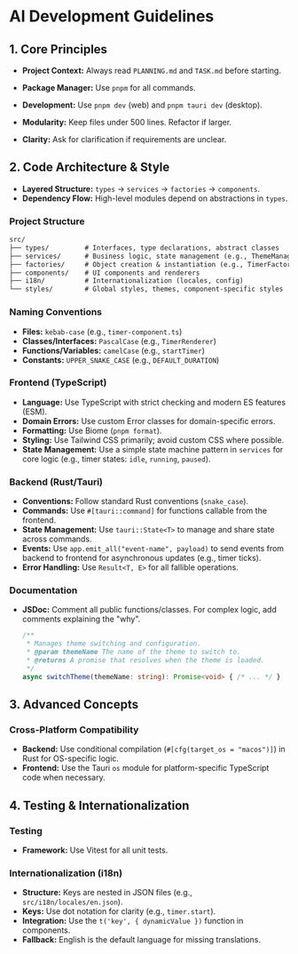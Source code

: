 # AI Development Guidelines

## 1. Core Principles

- **Project Context:** Always read `PLANNING.md` and `TASK.md` before starting.
- **Package Manager:** Use `pnpm` for all commands.
- **Development:** Use `pnpm dev` (web) and `pnpm tauri dev` (desktop).

- **Modularity:** Keep files under 500 lines. Refactor if larger.
- **Clarity:** Ask for clarification if requirements are unclear.

## 2. Code Architecture & Style

- **Layered Structure:** `types` → `services` → `factories` → `components`.
- **Dependency Flow:** High-level modules depend on abstractions in `types`.

### Project Structure

```txt
src/
├── types/         # Interfaces, type declarations, abstract classes
├── services/      # Business logic, state management (e.g., ThemeManager)
├── factories/     # Object creation & instantiation (e.g., TimerFactory)
├── components/    # UI components and renderers
├── i18n/          # Internationalization (locales, config)
└── styles/        # Global styles, themes, component-specific styles
```

### Naming Conventions

- **Files:** `kebab-case` (e.g., `timer-component.ts`)
- **Classes/Interfaces:** `PascalCase` (e.g., `TimerRenderer`)
- **Functions/Variables:** `camelCase` (e.g., `startTimer`)
- **Constants:** `UPPER_SNAKE_CASE` (e.g., `DEFAULT_DURATION`)

### Frontend (TypeScript)

- **Language:** Use TypeScript with strict checking and modern ES features (ESM).
- **Domain Errors:** Use custom Error classes for domain-specific errors.
- **Formatting:** Use Biome (`pnpm format`).
- **Styling:** Use Tailwind CSS primarily; avoid custom CSS where possible.
- **State Management:** Use a simple state machine pattern in `services` for core logic (e.g., timer states: `idle`, `running`, `paused`).

### Backend (Rust/Tauri)

- **Conventions:** Follow standard Rust conventions (`snake_case`).
- **Commands:** Use `#[tauri::command]` for functions callable from the frontend.
- **State Management:** Use `tauri::State<T>` to manage and share state across commands.
- **Events:** Use `app.emit_all("event-name", payload)` to send events from backend to frontend for asynchronous updates (e.g., timer ticks).
- **Error Handling:** Use `Result<T, E>` for all fallible operations.

### Documentation

- **JSDoc:** Comment all public functions/classes. For complex logic, add comments explaining the "why".

  ```typescript
  /**
   * Manages theme switching and configuration.
   * @param themeName The name of the theme to switch to.
   * @returns A promise that resolves when the theme is loaded.
   */
  async switchTheme(themeName: string): Promise<void> { /* ... */ }
  ```

## 3. Advanced Concepts

### Cross-Platform Compatibility

- **Backend:** Use conditional compilation (`#[cfg(target_os = "macos")]`) in Rust for OS-specific logic.
- **Frontend:** Use the Tauri `os` module for platform-specific TypeScript code when necessary.

## 4. Testing & Internationalization

### Testing

- **Framework:** Use Vitest for all unit tests.

### Internationalization (i18n)

- **Structure:** Keys are nested in JSON files (e.g., `src/i18n/locales/en.json`).
- **Keys:** Use dot notation for clarity (e.g., `timer.start`).
- **Integration:** Use the `t('key', { dynamicValue })` function in components.
- **Fallback:** English is the default language for missing translations.
